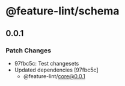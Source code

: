 # @feature-lint/schema

## 0.0.1
### Patch Changes

- 97fbc5c: Test changesets
- Updated dependencies [97fbc5c]
  - @feature-lint/core@0.0.1
